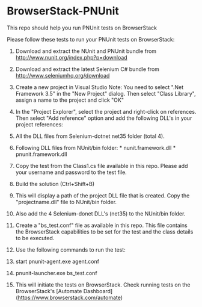 # BrowserStack-PNUnit
This repo should help you run PNUnit tests on BrowserStack

Please follow these tests to run your PNUnit tests on BrowserStack:

1. Download and extract the NUnit and PNUnit bundle from http://www.nunit.org/index.php?p=download
2. Download and extract the latest Selenium C# bundle from http://www.seleniumhq.org/download
3. Create a new project in Visual Studio
Note: You need to select ".Net Framework 3.5" in the "New Project" dialog. 
Then select "Class Library", assign a name to the project and click "OK"
4. In the "Project Explorer", select the project and right-click on references. Then select "Add reference" option and add the following DLL's in your project references:
  1. All the DLL files from Selenium-dotnet net35 folder (total 4).
  2. Following DLL files from NUnit/bin folder:
    * nunit.framework.dll
    * pnunit.framework.dll

5. Copy the test from the Class1.cs file available in this repo. Please add your username and password to the test file.
6. Build the solution (Ctrl+Shift+B)
7. This will display a path of the project DLL file that is created. Copy the "projectname.dll" file to NUnit/bin folder.
8. Also add the 4 Selenium-donet DLL's (net35) to the NUnit/bin folder. 
9. Create a "bs_test.conf" file as available in this repo. This file contains the BrowserStack capabilities to be set for the test and the class details to be executed.
10. Use the following commands to run the test:
  1. start pnunit-agent.exe agent.conf
  2. pnunit-launcher.exe bs_test.conf

11. This will initiate the tests on BrowserStack. Check running tests on the BrowserStack's [Automate Dashboard] (https://www.browserstack.com/automate)
